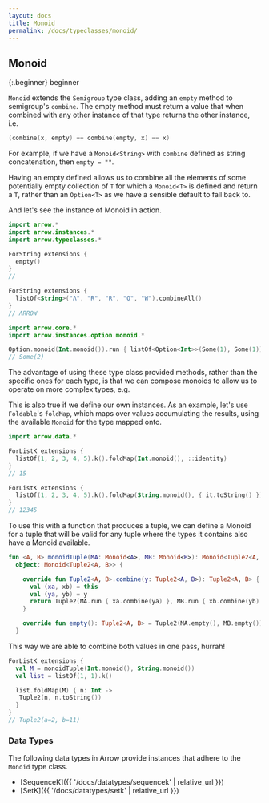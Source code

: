 ```yaml
---
layout: docs
title: Monoid
permalink: /docs/typeclasses/monoid/
---
```


## Monoid

{:.beginner}
beginner

`Monoid` extends the `Semigroup` type class, adding an `empty` method to semigroup's `combine`. The empty method must return a value that when combined with any other instance of that type returns the other instance, i.e.

```kotlin
(combine(x, empty) == combine(empty, x) == x)
```

For example, if we have a `Monoid<String>` with `combine` defined as string concatenation, then `empty = ""`.

Having an empty defined allows us to combine all the elements of some potentially empty collection of `T` for which a `Monoid<T>` is defined and return a `T`, rather than an `Option<T>` as we have a sensible default to fall back to.

And let's see the instance of Monoid<String> in action.

```kotlin
import arrow.*
import arrow.instances.*
import arrow.typeclasses.*

ForString extensions { 
  empty()
}
// 
```

```kotlin
ForString extensions { 
  listOf<String>("Λ", "R", "R", "O", "W").combineAll() 
}
// ΛRROW
```

```kotlin
import arrow.core.*
import arrow.instances.option.monoid.*

Option.monoid(Int.monoid()).run { listOf<Option<Int>>(Some(1), Some(1)).combineAll() }
// Some(2)
```

The advantage of using these type class provided methods, rather than the specific ones for each type, is that we can compose monoids to allow us to operate on more complex types, e.g.

This is also true if we define our own instances. As an example, let's use `Foldable`'s `foldMap`, which maps over values accumulating the results, using the available `Monoid` for the type mapped onto.

```kotlin
import arrow.data.*

ForListK extensions { 
  listOf(1, 2, 3, 4, 5).k().foldMap(Int.monoid(), ::identity) 
}
// 15
```

```kotlin
ForListK extensions { 
  listOf(1, 2, 3, 4, 5).k().foldMap(String.monoid(), { it.toString() }) 
}
// 12345
```

To use this with a function that produces a tuple, we can define a Monoid for a tuple that will be valid for any tuple where the types it contains also have a Monoid available.

```kotlin
fun <A, B> monoidTuple(MA: Monoid<A>, MB: Monoid<B>): Monoid<Tuple2<A, B>> =
  object: Monoid<Tuple2<A, B>> {

    override fun Tuple2<A, B>.combine(y: Tuple2<A, B>): Tuple2<A, B> {
      val (xa, xb) = this
      val (ya, yb) = y
      return Tuple2(MA.run { xa.combine(ya) }, MB.run { xb.combine(yb) })
    }

    override fun empty(): Tuple2<A, B> = Tuple2(MA.empty(), MB.empty())
  }
```

This way we are able to combine both values in one pass, hurrah!

```kotlin
ForListK extensions {
  val M = monoidTuple(Int.monoid(), String.monoid())
  val list = listOf(1, 1).k()

  list.foldMap(M) { n: Int ->
   Tuple2(n, n.toString())
  }
}
// Tuple2(a=2, b=11)
```


### Data Types

The following data types in Arrow provide instances that adhere to the `Monoid` type class.

- [SequenceK]({{ '/docs/datatypes/sequencek' | relative_url }})
- [SetK]({{ '/docs/datatypes/setk' | relative_url }})
